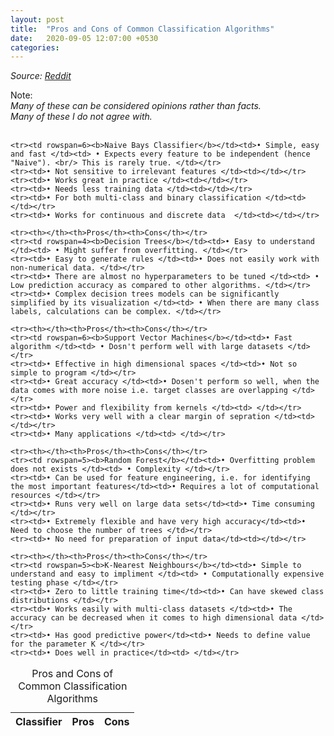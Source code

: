 ```yaml
---
layout: post
title:  "Pros and Cons of Common Classification Algorithms"
date:   2020-09-05 12:07:00 +0530
categories: 
---
```

*Source: [Reddit](https://www.reddit.com/r/learnmachinelearning/comments/imbppq/5_best_machine_learning_algorithms_for/)*

Note: <br/>
_Many of these can be considered opinions rather than facts._ <br/>
_Many of these I do not agree with._
<br/> <br/> 

<table>
  <caption>Pros and Cons of Common Classification Algorithms</caption>
  <thead><tr><th>Classifier</th><th>Pros</th><th>Cons</th></tr></thead>
  <tbody>

    <tr><td rowspan=6><b>Naive Bays Classifier</b></td><td>• Simple, easy and fast </td><td> • Expects every feature to be independent (hence "Naive"). <br/> This is rarely true. </td></tr>
    <tr><td>• Not sensitive to irrelevant features </td><td></td></tr>
    <tr><td>• Works great in practice </td><td></td></tr>
    <tr><td>• Needs less training data </td><td></td></tr>
    <tr><td>• For both multi-class and binary classification </td><td></td></tr>
    <tr><td>• Works for continuous and discrete data  </td><td></td></tr>

    <tr><th></th><th>Pros</th><th>Cons</th></tr>
    <tr><td rowspan=4><b>Decision Trees</b></td><td>• Easy to understand </td><td> • Might suffer from overfitting. </td></tr>
    <tr><td>• Easy to generate rules </td><td>• Does not easily work with non-numerical data. </td></tr>
    <tr><td>• There are almost no hyperparameters to be tuned </td><td> • Low prediction accuracy as compared to other algorithms. </td></tr>
    <tr><td>• Complex decision trees models can be significantly simplified by its visualization </td><td> • When there are many class labels, calculations can be complex. </td></tr>

    <tr><th></th><th>Pros</th><th>Cons</th></tr>
    <tr><td rowspan=6><b>Support Vector Machines</b></td><td>• Fast algorithm </td><td> • Dosn't perform well with large datasets </td></tr>
    <tr><td>• Effective in high dimensional spaces </td><td>• Not so simple to program </td></tr>
    <tr><td>• Great accuracy </td><td>• Dosen't perform so well, when the data comes with more noise i.e. target classes are overlapping </td></tr>
    <tr><td>• Power and flexibility from kernels </td><td> </td></tr>
    <tr><td>• Works very well with a clear margin of sepration </td><td> </td></tr>
    <tr><td>• Many applications </td><td> </td></tr>

    <tr><th></th><th>Pros</th><th>Cons</th></tr>
    <tr><td rowspan=5><b>Random Forest</b></td><td>• Overfitting problem does not exists </td><td> • Complexity </td></tr>
    <tr><td>• Can be used for feature engineering, i.e. for identifying the most important features</td><td>• Requires a lot of computational resources </td></tr>
    <tr><td>• Runs very well on large data sets</td><td>• Time consuming </td></tr>
    <tr><td>• Extremely flexible and have very high accuracy</td><td>• Need to choose the number of trees </td></tr>
    <tr><td>• No need for preparation of input data</td><td></td></tr>

    <tr><th></th><th>Pros</th><th>Cons</th></tr>
    <tr><td rowspan=5><b>K-Nearest Neighbours</b></td><td>• Simple to understand and easy to impliment </td><td> • Computationally expensive testing phase </td></tr>
    <tr><td>• Zero to little training time</td><td>• Can have skewed class distributions </td></tr>
    <tr><td>• Works easily with multi-class datasets </td><td>• The accuracy can be decreased when it comes to high dimensional data </td></tr>
    <tr><td>• Has good predictive power</td><td>• Needs to define value for the parameter K </td></tr>
    <tr><td>• Does well in practice</td><td> </td></tr>

  </tbody>
</table>